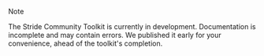 > [!NOTE]
> The Stride Community Toolkit is currently in development. Documentation is incomplete and may contain errors. We published it early for your convenience, ahead of the toolkit's completion.